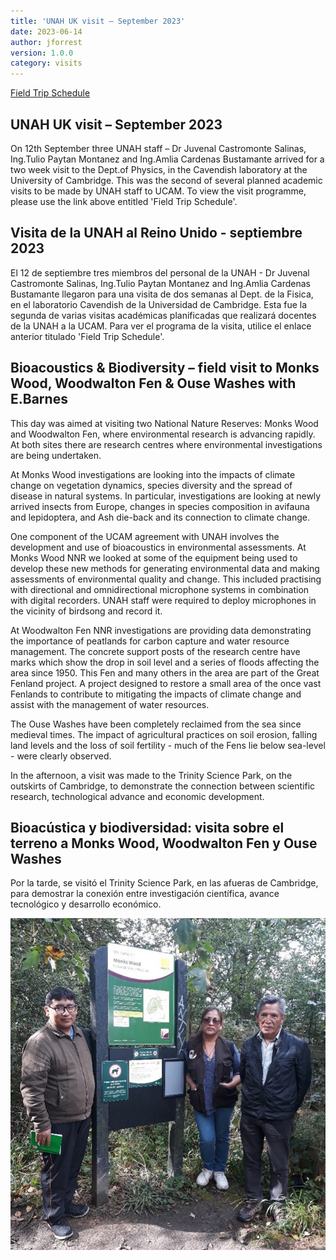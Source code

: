 ```yaml
---
title: 'UNAH UK visit – September 2023'
date: 2023-06-14
author: jforrest
version: 1.0.0
category: visits
---
```


[Field Trip Schedule](/assets/posts/UNAH_UK_programme_(spanish)_Final_Sept.23.pdf)

## UNAH UK visit – September 2023
On 12th September three UNAH staff – Dr Juvenal Castromonte Salinas, Ing.Tulio Paytan Montanez and Ing.Amlia Cardenas Bustamante arrived for a two week visit to the Dept.of Physics, in the Cavendish laboratory at the University of Cambridge. This was the second of several planned academic visits to be made by UNAH staff to UCAM.
To view the visit programme, please use the link above entitled 'Field Trip Schedule'.

## Visita de la UNAH al Reino Unido - septiembre 2023
El 12 de septiembre tres miembros del personal de la UNAH - Dr Juvenal Castromonte Salinas, Ing.Tulio Paytan Montanez and Ing.Amlia Cardenas Bustamante llegaron para una visita de dos semanas al Dept. de la Fisica, en el laboratorio Cavendish de la Universidad de Cambridge. Esta fue la segunda de varias visitas académicas planificadas que realizará docentes de la UNAH a la UCAM.
Para ver el programa de la visita, utilice el enlace anterior titulado 'Field Trip Schedule'.


## Bioacoustics & Biodiversity – field visit to Monks Wood, Woodwalton Fen & Ouse Washes with E.Barnes
This day was aimed at visiting two National Nature Reserves: Monks Wood and Woodwalton Fen, where environmental research is advancing rapidly. At both sites there are research centres where environmental investigations are being undertaken.

At Monks Wood investigations are looking into the impacts of climate change on vegetation dynamics, species diversity and the spread of disease in natural systems. In particular, investigations are looking at newly arrived insects from Europe, changes in species composition in avifauna and lepidoptera, and Ash die-back and its connection to climate change. 

One component of the UCAM agreement with UNAH involves the development and use of bioacoustics in environmental assessments. At Monks Wood NNR we looked at some of the equipment being used to develop these new methods for generating environmental data and making assessments of environmental quality and change. This included practising with directional and omnidirectional microphone systems in combination with digital recorders. UNAH staff were required to deploy microphones in the vicinity of birdsong and record it. 

At Woodwalton Fen NNR investigations are providing data demonstrating the importance of peatlands for carbon capture and water resource management. The concrete support posts of the research centre have marks which show the drop in soil level and a series of floods affecting the area since 1950. This Fen and many others in the area are part of the Great Fenland project. A project designed to restore a small area of the once vast Fenlands to contribute to mitigating the impacts of climate change and assist with the management of water resources.   

The Ouse Washes have been completely reclaimed from the sea since medieval times. The impact of agricultural practices on soil erosion, falling land levels and the loss of soil fertility - much of the Fens lie below sea-level - were clearly observed.

In the afternoon, a visit was made to the Trinity Science Park, on the outskirts of Cambridge, to demonstrate the connection between scientific research, technological advance and economic development. 


## Bioacústica y biodiversidad: visita sobre el terreno a Monks Wood, Woodwalton Fen y Ouse Washes



Por la tarde, se visitó el Trinity Science Park, en las afueras de Cambridge, para demostrar la conexión entre investigación científica, avance tecnológico y desarrollo económico.


![FieldTripSchedule](/assets/posts/9.23Fens1.jpg)
